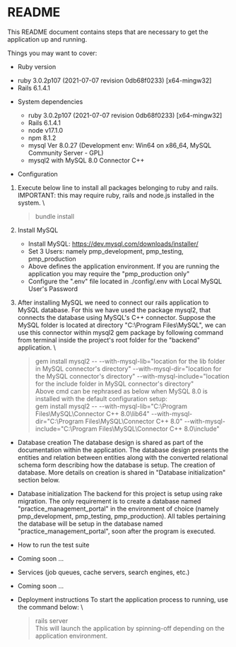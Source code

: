 # README

This README document contains steps that are necessary to get the application up and running.

Things you may want to cover:

* Ruby version
- ruby 3.0.2p107 (2021-07-07 revision 0db68f0233) \[x64-mingw32\]
- Rails 6.1.4.1

* System dependencies
    - ruby 3.0.2p107 (2021-07-07 revision 0db68f0233) \[x64-mingw32\]
    - Rails 6.1.4.1
    - node v17.1.0
    - npm 8.1.2
    - mysql  Ver 8.0.27 (Development env: Win64 on x86_64, MySQL Community Server - GPL)
    - mysql2 with MySQL 8.0 Connector C++

* Configuration
1. Execute below line to install all packages belonging to ruby and rails. \
IMPORTANT: this may require ruby, rails and node.js installed in the system. \
    > bundle install
2. Install MySQL
    - Install MySQL: https://dev.mysql.com/downloads/installer/
    - Set 3 Users: namely pmp_development, pmp_testing, pmp_production
    - Above defines the application environment. If you are running the application you may require the "pmp_production only"
    - Configure the ".env" file located in ./config/.env with Local MySQL User's Password

3. After installing MySQL we need to connect our rails application to MySQL database. For this we have used the package mysql2, that connects the database using MySQL's C++ connector. Suppose the MySQL folder is located at directory "C:\Program Files\MySQL", we can use this connector within mysql2 gem package by following command from terminal inside the project's root folder for the "backend" application. \
    > gem install mysql2 -- --with-mysql-lib="location for the lib folder in MySQL connector's directory" --with-mysql-dir="location for the MySQL connector's directory" --with-mysql-include="location for the include folder in MySQL connector's directory" \
Above cmd can be rephrased as below when MySQL 8.0 is installed with the default configuration setup: \
    > gem install mysql2 -- --with-mysql-lib="C:\Program Files\MySQL\Connector C++ 8.0\lib64" --with-mysql-dir="C:\Program Files\MySQL\Connector C++ 8.0" --with-mysql-include="C:\Program Files\MySQL\Connector C++ 8.0\include"


* Database creation
The database design is shared as part of the documentation within the application. The database design presents the entities and relation between entities along with the converted relational schema form describing how the database is setup. The creation of database. More details on creation is shared in "Database initialization" section below.

* Database initialization
The backend for this project is setup using rake migration. The only requirement is to create a database named "practice_management_portal" in the environment of choice (namely pmp_development, pmp_testing, pmp_production). All tables pertaining the database will be setup in the database named "practice_management_portal", soon after the program is executed. 

* How to run the test suite
- Coming soon ...

* Services (job queues, cache servers, search engines, etc.)
- Coming soon ...

* Deployment instructions
To start the application process to running, use the command below: \
    > rails server \
This will launch the application by spinning-off depending on the application environment.
